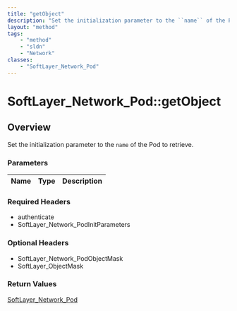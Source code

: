 ```yaml
---
title: "getObject"
description: "Set the initialization parameter to the ``name`` of the Pod to retrieve."
layout: "method"
tags:
    - "method"
    - "sldn"
    - "Network"
classes:
    - "SoftLayer_Network_Pod"
---
```

# SoftLayer_Network_Pod::getObject
## Overview 
Set the initialization parameter to the ``name`` of the Pod to retrieve. 

### Parameters 
|Name | Type | Description |
| --- | --- | --- |


### Required Headers
* authenticate
* SoftLayer_Network_PodInitParameters

### Optional Headers
* SoftLayer_Network_PodObjectMask
* SoftLayer_ObjectMask

### Return Values
<a href='/reference/datatypes/SoftLayer_Network_Pod'>SoftLayer_Network_Pod </a>

